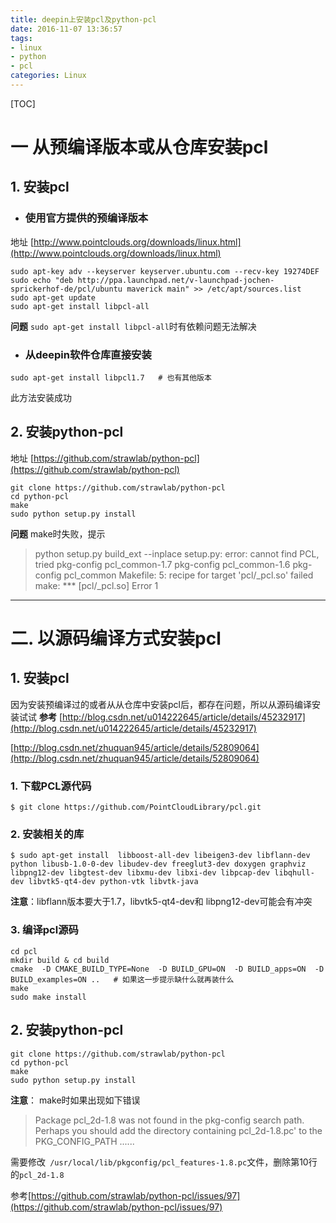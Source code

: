 ```yaml
---
title: deepin上安装pcl及python-pcl
date: 2016-11-07 13:36:57
tags: 
- linux
- python
- pcl
categories: Linux
---
```


[TOC]

# 一 从预编译版本或从仓库安装pcl
## 1. 安装pcl
- ### 使用官方提供的预编译版本
地址
[http://www.pointclouds.org/downloads/linux.html](http://www.pointclouds.org/downloads/linux.html)

```
sudo apt-key adv --keyserver keyserver.ubuntu.com --recv-key 19274DEF
sudo echo "deb http://ppa.launchpad.net/v-launchpad-jochen-sprickerhof-de/pcl/ubuntu maverick main" >> /etc/apt/sources.list
sudo apt-get update
sudo apt-get install libpcl-all
```
**问题**
`sudo apt-get install libpcl-all`时有依赖问题无法解决

- ### 从deepin软件仓库直接安装
```
sudo apt-get install libpcl1.7   # 也有其他版本
```
此方法安装成功

## 2. 安装python-pcl
地址
[https://github.com/strawlab/python-pcl](https://github.com/strawlab/python-pcl)
```
git clone https://github.com/strawlab/python-pcl
cd python-pcl
make 
sudo python setup.py install  
```
**问题**
make时失败，提示
> python setup.py build_ext --inplace
setup.py: error: cannot find PCL, tried
    pkg-config pcl_common-1.7
    pkg-config pcl_common-1.6
    pkg-config pcl_common
Makefile: 5:  recipe for target 'pcl/_pcl.so' failed
make: *** [pcl/_pcl.so] Error 1


---

# 二. 以源码编译方式安装pcl
## 1. 安装pcl
因为安装预编译过的或者从从仓库中安装pcl后，都存在问题，所以从源码编译安装试试
**参考**
[http://blog.csdn.net/u014222645/article/details/45232917](http://blog.csdn.net/u014222645/article/details/45232917)

[http://blog.csdn.net/zhuquan945/article/details/52809064](http://blog.csdn.net/zhuquan945/article/details/52809064)

### 1. 下载PCL源代码
```
$ git clone https://github.com/PointCloudLibrary/pcl.git 
```
### 2. 安装相关的库
```
$ sudo apt-get install  libboost-all-dev libeigen3-dev libflann-dev python libusb-1.0-0-dev libudev-dev freeglut3-dev doxygen graphviz libpng12-dev libgtest-dev libxmu-dev libxi-dev libpcap-dev libqhull-dev libvtk5-qt4-dev python-vtk libvtk-java
```
**注意**：libflann版本要大于1.7，libvtk5-qt4-dev和 libpng12-dev可能会有冲突

### 3. 编译pcl源码
```
cd pcl
mkdir build & cd build
cmake  -D CMAKE_BUILD_TYPE=None  -D BUILD_GPU=ON  -D BUILD_apps=ON  -D BUILD_examples=ON ..   # 如果这一步提示缺什么就再装什么
make
sudo make install
```

## 2. 安装python-pcl
```
git clone https://github.com/strawlab/python-pcl
cd python-pcl
make 
sudo python setup.py install  
```
**注意**：
make时如果出现如下错误
> Package pcl_2d-1.8 was not found in the pkg-config search path.
Perhaps you should add the directory containing pcl_2d-1.8.pc' to the PKG_CONFIG_PATH ......

需要修改` /usr/local/lib/pkgconfig/pcl_features-1.8.pc`文件，删除第10行的`pcl_2d-1.8 `

参考[https://github.com/strawlab/python-pcl/issues/97](https://github.com/strawlab/python-pcl/issues/97)